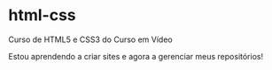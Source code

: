 # html-css
Curso de HTML5 e CSS3 do Curso em Vídeo

Estou aprendendo a criar sites e agora a gerenciar meus repositórios!